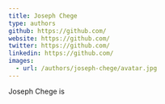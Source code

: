 ```yaml
---
title: Joseph Chege
type: authors
github: https://github.com/
website: https://github.com/
twitter: https://github.com/
linkedin: https://github.com/
images:
  - url: /authors/joseph-chege/avatar.jpg
---
```

Joseph Chege is 